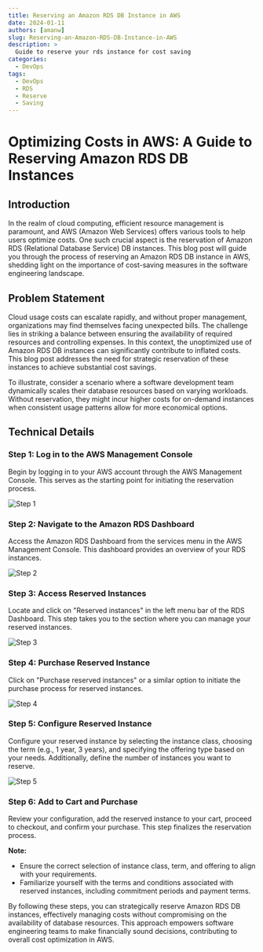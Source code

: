 ```yaml
---
title: Reserving an Amazon RDS DB Instance in AWS
date: 2024-01-11
authors: [amanw]
slug: Reserving-an-Amazon-RDS-DB-Instance-in-AWS
description: >
  Guide to reserve your rds instance for cost saving
categories:
  - DevOps
tags:
  - DevOps
  - RDS
  - Reserve
  - Saving
---
```

# Optimizing Costs in AWS: A Guide to Reserving Amazon RDS DB Instances

## Introduction

In the realm of cloud computing, efficient resource management is paramount, and AWS (Amazon Web Services) offers various tools to help users optimize costs. One such crucial aspect is the reservation of Amazon RDS (Relational Database Service) DB instances. This blog post will guide you through the process of reserving an Amazon RDS DB instance in AWS, shedding light on the importance of cost-saving measures in the software engineering landscape.

## Problem Statement

Cloud usage costs can escalate rapidly, and without proper management, organizations may find themselves facing unexpected bills. The challenge lies in striking a balance between ensuring the availability of required resources and controlling expenses. In this context, the unoptimized use of Amazon RDS DB instances can significantly contribute to inflated costs. This blog post addresses the need for strategic reservation of these instances to achieve substantial cost savings.

To illustrate, consider a scenario where a software development team dynamically scales their database resources based on varying workloads. Without reservation, they might incur higher costs for on-demand instances when consistent usage patterns allow for more economical options.

## Technical Details

### Step 1: Log in to the AWS Management Console

Begin by logging in to your AWS account through the AWS Management Console. This serves as the starting point for initiating the reservation process.

![Step 1](https://github.com/Flairminds/blogs/assets/91743769/017f5d9b-dc82-401c-ac7e-f221dbd936f2)

### Step 2: Navigate to the Amazon RDS Dashboard

Access the Amazon RDS Dashboard from the services menu in the AWS Management Console. This dashboard provides an overview of your RDS instances.

![Step 2](https://github.com/Flairminds/blogs/assets/91743769/0b0cbf76-1c95-4add-b0d2-f6cc4782ecd0)

### Step 3: Access Reserved Instances

Locate and click on "Reserved instances" in the left menu bar of the RDS Dashboard. This step takes you to the section where you can manage your reserved instances.

![Step 3](https://github.com/Flairminds/blogs/assets/91743769/0211814c-9f61-4099-90ab-77c46f6933ff)

### Step 4: Purchase Reserved Instance

Click on "Purchase reserved instances" or a similar option to initiate the purchase process for reserved instances.

![Step 4](https://github.com/Flairminds/blogs/assets/91743769/be1486da-e0fa-42d3-92c0-84dab717667e)

### Step 5: Configure Reserved Instance

Configure your reserved instance by selecting the instance class, choosing the term (e.g., 1 year, 3 years), and specifying the offering type based on your needs. Additionally, define the number of instances you want to reserve.

![Step 5](https://github.com/Flairminds/blogs/assets/91743769/f9bb7890-936c-482a-a5f7-0e991a63b488)

### Step 6: Add to Cart and Purchase

Review your configuration, add the reserved instance to your cart, proceed to checkout, and confirm your purchase. This step finalizes the reservation process.

**Note:**
- Ensure the correct selection of instance class, term, and offering to align with your requirements.
- Familiarize yourself with the terms and conditions associated with reserved instances, including commitment periods and payment terms.

By following these steps, you can strategically reserve Amazon RDS DB instances, effectively managing costs without compromising on the availability of database resources. This approach empowers software engineering teams to make financially sound decisions, contributing to overall cost optimization in AWS.